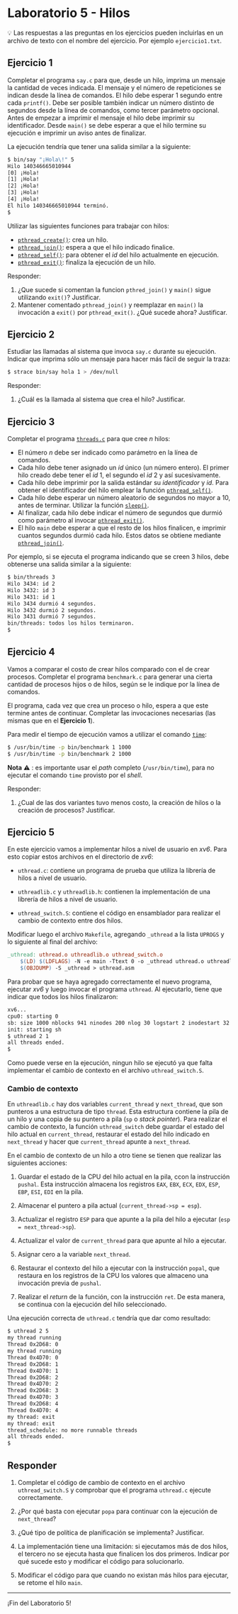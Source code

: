 # Laboratorio 5 - Hilos

:bulb: Las respuestas a las preguntas en los ejercicios pueden incluirlas en un archivo de texto con el nombre del ejercicio. Por ejemplo `ejercicio1.txt`.

## Ejercicio 1

Completar el programa `say.c` para que, desde un hilo, imprima un mensaje la cantidad de veces indicada. El mensaje y el número de repeticiones se indican desde la línea de comandos. El hilo debe esperar 1 segundo entre cada `printf()`. Debe ser posible también indicar un número distinto de segundos desde la línea de comandos, como tercer parámetro opcional. Antes de empezar a imprimir el mensaje el hilo debe imprimir su identificador. Desde `main()` se debe esperar a que el hilo termine su ejecución e imprimir un aviso antes de finalizar.

La ejecución tendría que tener una salida similar a la siguiente:

```sh
$ bin/say "¡Hola\!" 5
Hilo 140346665010944
[0] ¡Hola!
[1] ¡Hola!
[2] ¡Hola!
[3] ¡Hola!
[4] ¡Hola!
El hilo 140346665010944 terminó.
$
```

Utilizar las siguientes funciones para trabajar con hilos:

* [`pthread_create()`](http://man7.org/linux/man-pages/man3/pthread_create.3.html): crea un hilo.
* [`pthread_join()`](http://man7.org/linux/man-pages/man3/pthread_join.3.html): espera a que el hilo indicado finalice.
* [`pthread_self()`](http://man7.org/linux/man-pages/man3/pthread_self.3.html): para obtener el _id_ del hilo actualmente en ejecución.
* [`pthread_exit()`](http://man7.org/linux/man-pages/man3/pthread_exit.3.html): finaliza la ejecución de un hilo.

Responder:

1. ¿Que sucede si comentan la funcion `pthred_join()` y `main()` sigue utilizando `exit()`? Justificar.
2. Mantener comentado `pthread_join()` y reemplazar en `main()` la invocación a `exit()` por `pthread_exit()`. ¿Qué sucede ahora? Justificar.

## Ejercicio 2

Estudiar las llamadas al sistema que invoca `say.c` durante su ejecución. Indicar que imprima sólo un mensaje para hacer más fácil de seguir la traza:

```sh
$ strace bin/say hola 1 > /dev/null
```

Responder:

1. ¿Cuál es la llamada al sistema que crea el hilo? Justificar.

## Ejercicio 3

Completar el programa [`threads.c`](threads.c) para que cree *n* hilos:

* El número *n* debe ser indicado como parámetro en la línea de comandos.
* Cada hilo debe tener asignado un _id_ único (un número entero). El primer hilo creado debe tener el _id_ 1, el segundo el _id_ 2 y así sucesivamente.
* Cada hilo debe imprimir por la salida estándar su *identificador* y _id_. Para obtener el identificador del hilo emplear la función [`pthread_self()`](http://man7.org/linux/man-pages/man3/pthread_self.3.html).
* Cada hilo debe esperar un número aleatorio de segundos no mayor a 10, antes de terminar. Utilizar la función [`sleep()`](http://man7.org/linux/man-pages/man3/sleep.3.html).
* Al finalizar, cada hilo debe indicar el número de segundos que durmió como parámetro al invocar [`pthread_exit()`](http://man7.org/linux/man-pages/man3/pthread_exit.3.html).
* El hilo `main` debe esperar a que el resto de los hilos finalicen, e imprimir cuantos segundos durmió cada hilo. Estos datos se obtiene mediante [`pthread_join()`](http://man7.org/linux/man-pages/man3/pthread_join.3.html).

Por ejemplo, si se ejecuta el programa indicando que se creen 3 hilos, debe obtenerse una salida similar a la siguiente:

```bash
$ bin/threads 3
Hilo 3434: id 2
Hilo 3432: id 3
Hilo 3431: id 1
Hilo 3434 durmió 4 segundos.
Hilo 3432 durmió 2 segundos.
Hilo 3431 durmió 7 segundos.
bin/threads: todos los hilos terminaron.
$
```

## Ejercicio 4

Vamos a comparar el costo de crear hilos comparado con el de crear procesos. Completar el programa `benchmark.c` para generar una cierta cantidad de procesos hijos o de hilos, según se le indique por la línea de comandos.

El programa, cada vez que crea un proceso o hilo, espera a que este termine antes de continuar. Completar las invocaciones necesarias (las mismas que en el **Ejercicio 1**).

Para medir el tiempo de ejecución vamos a utilizar el comando [`time`](http://man7.org/linux/man-pages/man1/time.1.html):

```sh
$ /usr/bin/time -p bin/benchmark 1 1000
$ /usr/bin/time -p bin/benchmark 2 1000
```

**Nota** :warning: : es importante usar el _path_ completo (`/usr/bin/time`), para no ejecutar el comando `time` provisto por el _shell_. 

Responder:

1. ¿Cual de las dos variantes tuvo menos costo, la creación de hilos o la creación de procesos? Justificar.

## Ejercicio 5

En este ejercicio vamos a implementar hilos a nivel de usuario en _xv6_. Para esto copiar estos archivos en el directorio de _xv6_:

* `uthread.c`: contiene un programa de prueba que utiliza la librería de hilos a nivel de usuario.

* `uthreadlib.c` y `uthreadlib.h`: contienen la implementación de una librería de hilos a nivel de usuario.

* `uthread_switch.S`: contiene el código en ensamblador para realizar el cambio de contexto entre dos hilos.

Modificar luego el archivo `Makefile`, agregando `_uthread` a la lista `UPROGS` y lo siguiente al final del archivo:

```Makefile
_uthread: uthread.o uthreadlib.o uthread_switch.o
	$(LD) $(LDFLAGS) -N -e main -Ttext 0 -o _uthread uthread.o uthreadlib.o uthread_switch.o $(ULIB)
	$(OBJDUMP) -S _uthread > uthread.asm
```

Para probar que se haya agregado correctamente el nuevo programa, ejecutar _xv6_ y luego invocar el programa `uthread`. Al ejecutarlo, tiene que indicar que todos los hilos finalizaron:

```sh
xv6...
cpu0: starting 0
sb: size 1000 nblocks 941 ninodes 200 nlog 30 logstart 2 inodestart 32 bmap start 58
init: starting sh
$ uthread 2 1
all threads ended.
$
```

Como puede verse en la ejecución, ningun hilo se ejecutó ya que falta implementar el cambio de contexto en el archivo `uthread_switch.S`.

### Cambio de contexto

En `uthreadlib.c` hay dos variables `current_thread` y `next_thread`, que son punteros a una estructura de tipo `thread`. Esta estructura contiene la pila de un hilo y una copia de su puntero a pila (`sp` o _stack pointer_). Para realizar el cambio de contexto, la función `uthread_switch` debe guardar el estado del hilo actual en `current_thread`, restaurar el estado del hilo indicado en `next_thread` y hacer que `current_thread` apunte a `next_thread`.

En el cambio de contexto de un hilo a otro tiene se tienen que realizar las siguientes acciones:

1. Guardar el estado de la CPU del hilo actual en la pila, ccon la instrucción `pushal`. Esta instrucción almacena los registros `EAX`, `EBX`, `ECX`, `EDX`, `ESP`, `EBP`, `ESI`, `EDI` en la pila.

2. Almacenar el puntero a pila actual (`current_thread->sp = esp`).

3. Actualizar el registro `ESP` para que apunte a la pila del hilo a ejecutar (`esp = next_thread->sp`).

4. Actualizar el valor de `current_thread` para que apunte al hilo a ejecutar.

5. Asignar cero a la variable `next_thread`.

6. Restaurar el contexto del hilo a ejecutar con la instrucción `popal`, que restaura en los registros de la CPU los valores que almaceno una invocación previa de `pushal`.

7. Realizar el _return_ de la función, con la instrucción `ret`. De esta manera, se continua con la ejecución del hilo seleccionado.

Una ejecución correcta de `uthread.c` tendría que dar como resultado:

```bash
$ uthread 2 5
my thread running
Thread 0x2D68: 0
my thread running
Thread 0x4D70: 0
Thread 0x2D68: 1
Thread 0x4D70: 1
Thread 0x2D68: 2
Thread 0x4D70: 2
Thread 0x2D68: 3
Thread 0x4D70: 3
Thread 0x2D68: 4
Thread 0x4D70: 4
my thread: exit
my thread: exit
thread_schedule: no more runnable threads
all threads ended.
$
```

## Responder

1. Completar el código de cambio de contexto en el archivo `uthread_switch.S` y comprobar que el programa `uthread.c` ejecute correctamente.

2. ¿Por qué basta con ejecutar `popa` para continuar con la ejecución de `next_thread`?

3. ¿Qué tipo de política de planificación se implementa? Justificar.

4. La implementación tiene una limitación: si ejecutamos más de dos hilos, el tercero no se ejecuta hasta que finalicen los dos primeros. Indicar por qué sucede esto y modificar el código para solucionarlo.

5. Modificar el código para que cuando no existan más hilos para ejecutar, se retome el hilo `main`.

---

¡Fin del Laboratorio 5!
